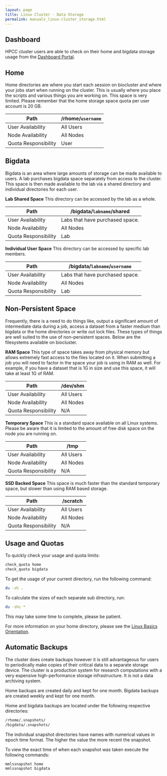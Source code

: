 ```yaml
---
layout: page
title: Linux Cluster - Data Storage
permalink: manuals_linux-cluster_storage.html
---
```


## Dashboard
HPCC cluster users are able to check on their home and bigdata storage usage from the [Dashboard Portal](https://dashboard.bioinfo.ucr.edu).

## Home
Home directories are where you start each session on biocluster and where your jobs start when running on the cluster.  This is usually where you place the scripts and various things you are working on.  This space is very limited.  Please remember that the home storage space quota per user account is 20 GB.

Path                 | /rhome/`username`
-------------------- | ----------------
User  Availability   | All Users
Node  Availability   | All Nodes
Quota Responsibility | User

## Bigdata
Bigdata is an area where large amounts of storage can be made available to users. A lab purchases bigdata space separately from access to the cluster. This space is then made available to the lab via a shared directory and individual directories for each user.

__Lab Shared Space__
This directory can be accessed by the lab as a whole.

Path                 | /bigdata/`labname`/shared
-------------------- | --------------------------
User Availability    | Labs that have purchased space.
Node Availability    | All Nodes
Quota Responsibility | Lab

__Individual User Space__
This directory can be accessed by specific lab members.

Path                 | /bigdata/`labname`/`username`
-------------------- | -----------------------------
User Availability    | Labs that have purchased space.
Node Availability    | All Nodes
Quota Responsibility | Lab

## Non-Persistent Space
Frequently, there is a need to do things like, output a significant amount of intermediate data during a job, access a dataset from a faster medium than bigdata or the home directories or write out lock files. These types of things are well suited to the use of non-persistent spaces. Below are the filesystems available on biocluster.

__RAM Space__
This type of space takes away from physical memory but allows extremely fast access to the files located on it. When submitting a job you will need to factor in the space your job is using in RAM as well. For example, if you have a dataset that is 1G in size and use this space, it will take at least 1G of RAM.

Path                 | /dev/shm
-------------------- | ---------
User Availability    | All Users
Node Availability    | All Nodes
Quota Responsibility | N/A

__Temporary Space__
This is a standard space available on all Linux systems. Please be aware that it is limited to the amount of free disk space on the node you are running on.

Path                 | /tmp
-------------------- | ---------
User Availability    | All Users
Node Availability    | All Nodes
Quota Responsibility | N/A

__SSD Backed Space__
This space is much faster than the standard temporary space, but slower than using RAM based storage.

Path                 | /scratch
-------------------- | --------
User Availability    | All Users
Node Availability    | All Nodes
Quota Responsibility | N/A

## Usage and Quotas
To quickly check your usage and quota limits:

```bash
check_quota home
check_quota bigdata
```

To get the usage of your current directory, run the following command:

```bash
du -sh .
```

To calculate the sizes of each separate sub directory, run:

```bash
du -shc *
```

This may take some time to complete, please be patient.

For more information on your home directory, please see the [Linux Basics Orientation](manuals_linux-basics_cmdline-basics.html#orientation).

## Automatic Backups

The cluster does create backups however it is still advantageous for users to periodically make copies of their critical data to a separate storage device.
The cluster is a production system for research computations with a very expensive high-performance storage infrastructure. It is not a data archiving system.

Home backups are created daily and kept for one month.
Bigdata backups are created weekly and kept for one month.

Home and bigdata backups are located under the following respective directories:

```bash
/rhome/.snapshots/
/bigdata/.snapshots/
```

The individual snapshot directories have names with numerical values in epoch time format.
The higher the value the more recent the snapshot.

To view the exact time of when each snapshot was taken execute the following commands:

```bash
mmlssnapshot home
mmlssnapshot bigdata
```

